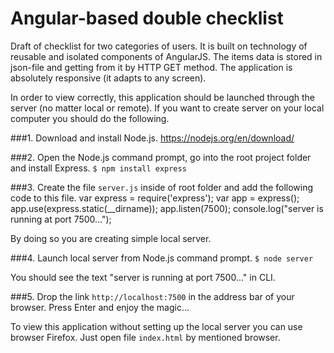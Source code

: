 # Angular-based double checklist
Draft of checklist for two categories of users. It is built on technology of reusable and isolated components of AngularJS. The items data is stored in json-file and getting from it by HTTP GET method. The application is absolutely responsive (it adapts to any screen).

In order to view correctly, this application should be launched through the server (no matter local or remote). If you want to create server on your local computer you should do the following.

###1. Download and install Node.js.
https://nodejs.org/en/download/

###2. Open the Node.js command prompt, go into the root project folder and install Express.
```$ npm install express```

###3. Create the file ```server.js``` inside of root folder and add the following code to this file.
    var express = require('express');
    var app = express();
    app.use(express.static(__dirname));
    app.listen(7500);
    console.log("server is running at port 7500...");

By doing so you are creating simple local server.

###4. Launch local server from Node.js command prompt.
```$ node server```

You should see the text "server is running at port 7500..." in CLI.

###5. Drop the link ```http://localhost:7500``` in the address bar of your browser. Press Enter and enjoy the magic...

To view this application without setting up the local server you can use browser Firefox. Just open file ```index.html``` by mentioned browser.
